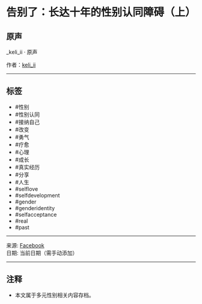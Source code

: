 # 告别了：长达十年的性别认同障碍（上）

## 原声

\_keli\_ii · 原声

作者：[keli_ii](https://www.instagram.com/_u/_keli_ii)

---

## 标签

- #性别
- #性别认同
- #接纳自己
- #改变
- #勇气
- #疗愈
- #心理
- #成长
- #真实经历
- #分享
- #人生
- #selflove
- #selfdevelopment
- #gender
- #genderidentity
- #selfacceptance
- #real
- #past

---

来源: [Facebook](https://www.facebook.com/)  
日期: 当前日期（需手动添加）

--- 

## 注释

- 本文属于多元性别相关内容存档。
<!-- tcd_original_link https://www.facebook.com/reel/450307570693246/?locale=zh_CN -->
